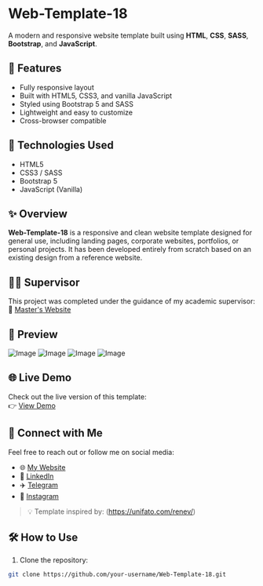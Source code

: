 # Web-Template-18

A modern and responsive website template built using **HTML**, **CSS**, **SASS**, **Bootstrap**, and **JavaScript**.

## 📱 Features

- Fully responsive layout
- Built with HTML5, CSS3, and vanilla JavaScript
- Styled using Bootstrap 5 and SASS
- Lightweight and easy to customize
- Cross-browser compatible

## 🚀 Technologies Used

- HTML5
- CSS3 / SASS
- Bootstrap 5
- JavaScript (Vanilla)

## ✨ Overview

**Web-Template-18** is a responsive and clean website template designed for general use, including landing pages, corporate websites, portfolios, or personal projects. It has been developed entirely from scratch based on an existing design from a reference website.

## 👨‍🏫 Supervisor

This project was completed under the guidance of my academic supervisor:  
🔗 [Master's Website](https://trainingsitedesign.ir/)

## 📸 Preview

![Image](https://github.com/user-attachments/assets/4bd25783-3e3a-48be-a423-2853e8c5ef70)
![Image](https://github.com/user-attachments/assets/40e8ebba-c4b7-495c-bc4d-6a70409e7220)
![Image](https://github.com/user-attachments/assets/d1e31710-b43a-46ce-9b71-e891de6298f1)
![Image](https://github.com/user-attachments/assets/0b75eb5b-3b3f-4b3f-a4d0-7faaddb88e46)

## 🌐 Live Demo

Check out the live version of this template:  
👉 [View Demo](https://mmehrab-pz.github.io/Web-Tempalte-18/)

## 🔗 Connect with Me

Feel free to reach out or follow me on social media:

- 🌐 [My Website](http://mehrabpourzakari.com/)
- 💼 [LinkedIn](https://www.linkedin.com/in/mehrab-pourzakaria-1b2492237/)
- ✈️ [Telegram](https://t.me/mehrabPourzakaria)
- 📸 [Instagram](https://www.instagram.com/mehrab.poorzakaria_web/)

> 💡 Template inspired by: (https://unifato.com/renev/)

## 🛠️ How to Use

1. Clone the repository:

```bash
git clone https://github.com/your-username/Web-Template-18.git

